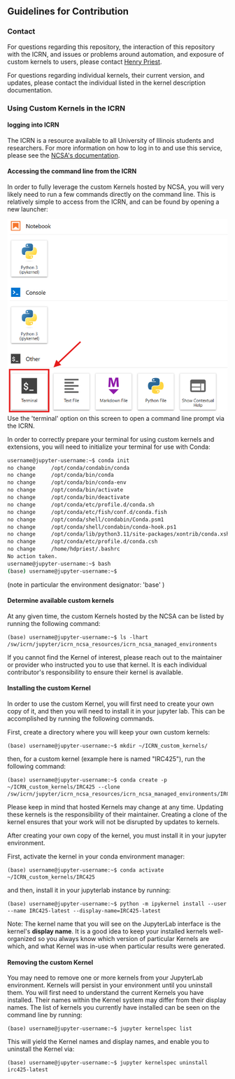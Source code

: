 ## Guidelines for Contribution

### Contact
For questions regarding this repository, the interaction of this repository with the ICRN, and 
issues or problems around automation, and exposure of custom kernels to users, please contact 
[Henry Priest](mailto:hdpriest@illinois.edu).

For questions regarding individual kernels, their current version, and updates, please contact the individual listed in 
the kernel description documentation.

### Using Custom Kernels in the ICRN

#### logging into ICRN 
The ICRN is a resource available to all University of Illinois students and researchers. For more information on how to 
log in to and use this service, please see the [NCSA's documentation](https://docs.ncsa.illinois.edu/systems/icrn/en/latest/index.html).

#### Accessing the command line from the ICRN
In order to fully leverage the custom Kernels hosted by NCSA, you will very likely need to run a few commands directly on the command line. This is relatively simple to access from the ICRN, and can be found by opening a new launcher:

![img.png](readme_resources/icrn_terminal_access.png)
Use the 'terminal' option on this screen to open a command line prompt via the ICRN.

In order to correctly prepare your terminal for using custom kernels and extensions, you will need to initialize your terminal for use with Conda:
```bash
username@jupyter-username:~$ conda init
no change     /opt/conda/condabin/conda
no change     /opt/conda/bin/conda
no change     /opt/conda/bin/conda-env
no change     /opt/conda/bin/activate
no change     /opt/conda/bin/deactivate
no change     /opt/conda/etc/profile.d/conda.sh
no change     /opt/conda/etc/fish/conf.d/conda.fish
no change     /opt/conda/shell/condabin/Conda.psm1
no change     /opt/conda/shell/condabin/conda-hook.ps1
no change     /opt/conda/lib/python3.11/site-packages/xontrib/conda.xsh
no change     /opt/conda/etc/profile.d/conda.csh
no change     /home/hdpriest/.bashrc
No action taken.
username@jupyter-username:~$ bash
(base) username@jupyter-username:~$ 
```

(note in particular the environment designator: 'base' )

#### Determine available custom kernels
At any given time, the custom Kernels hosted by the NCSA can be listed by running the following command:

```shell
(base) username@jupyter-username:~$ ls -lhart /sw/icrn/jupyter/icrn_ncsa_resources/icrn_ncsa_managed_environments
```

If you cannot find the Kernel of interest, please reach out to the maintainer or provider who instructed you to use that 
kernel. It is each individual contributor's responsibility to ensure their kernel is available.

#### Installing the custom Kernel
In order to use the custom Kernel, you will first need to create your own copy of it, and then you will need to install
it in your jupyter lab. This can be accomplished by running the following commands.

First, create a directory where you will keep your own custom kernels:

```shell
(base) username@jupyter-username:~$ mkdir ~/ICRN_custom_kernels/
```

then, for a custom kernel (example here is named "IRC425"), run the following command:

```shell
(base) username@jupyter-username:~$ conda create -p ~/ICRN_custom_kernels/IRC425 --clone /sw/icrn/jupyter/icrn_ncsa_resources/icrn_ncsa_managed_environments/IRC425/latest/
```

Please keep in mind that hosted Kernels may change at any time. Updating these kernels is the responsibility of their 
maintainer. Creating a clone of the kernel ensures that your work will not be disrupted by updates to kernels.

After creating your own copy of the kernel, you must install it in your jupyter environment.

First, activate the kernel in your conda environment manager:

```shell
(base) username@jupyter-username:~$ conda activate ~/ICRN_custom_kernels/IRC425
```

and then, install it in your jupyterlab instance by running:

```shell
(base) username@jupyter-username:~$ python -m ipykernel install --user --name IRC425-latest --display-name=IRC425-latest
```

Note: The kernel name that you will see on the JupyterLab interface is the kernel's __display name__. It is a good idea 
to keep your installed kernels well-organized so you always know which version of particular Kernels are which, and what 
Kernel was in-use when particular results were generated.


#### Removing the custom Kernel
You may need to remove one or more kernels from your JupyterLab environment. Kernels will persist in your environment 
until you uninstall them. You will first need to understand the current Kernels you have installed. Their names within
the Kernel system may differ from their display names.
The list of kernels you currently have installed can be seen on the command line by running:

```shell
(base) username@jupyter-username:~$ jupyter kernelspec list
```

This will yield the Kernel names and display names, and enable you to uninstall the Kernel via:

```shell
(base) username@jupyter-username:~$ jupyter kernelspec uninstall irc425-latest
```




